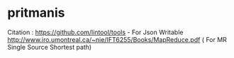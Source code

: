 # pritmanis

Citation : https://github.com/lintool/tools - For Json Writable
           http://www.iro.umontreal.ca/~nie/IFT6255/Books/MapReduce.pdf ( For MR Single Source Shortest path)
